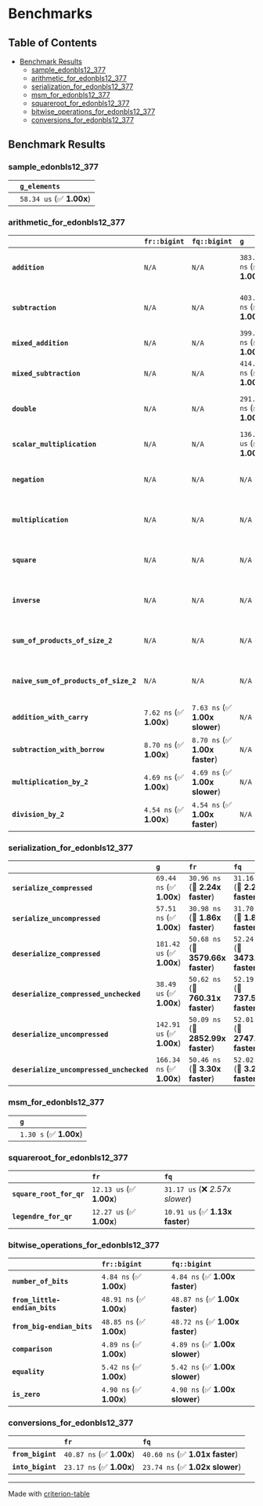 # Benchmarks

## Table of Contents

- [Benchmark Results](#benchmark-results)
    - [sample_edonbls12_377](#sample_edonbls12_377)
    - [arithmetic_for_edonbls12_377](#arithmetic_for_edonbls12_377)
    - [serialization_for_edonbls12_377](#serialization_for_edonbls12_377)
    - [msm_for_edonbls12_377](#msm_for_edonbls12_377)
    - [squareroot_for_edonbls12_377](#squareroot_for_edonbls12_377)
    - [bitwise_operations_for_edonbls12_377](#bitwise_operations_for_edonbls12_377)
    - [conversions_for_edonbls12_377](#conversions_for_edonbls12_377)

## Benchmark Results

### sample_edonbls12_377

|        | `g_elements`              |
|:-------|:------------------------- |
|        | `58.34 us` (✅ **1.00x**)  |

### arithmetic_for_edonbls12_377

|                                       | `fr::bigint`            | `fq::bigint`                   | `g`                       | `fq`                            | `fr`                             |
|:--------------------------------------|:------------------------|:-------------------------------|:--------------------------|:--------------------------------|:-------------------------------- |
| **`addition`**                        | `N/A`                   | `N/A`                          | `383.87 ns` (✅ **1.00x**) | `8.72 ns` (🚀 **44.00x faster**) | `8.63 ns` (🚀 **44.47x faster**)  |
| **`subtraction`**                     | `N/A`                   | `N/A`                          | `403.30 ns` (✅ **1.00x**) | `8.81 ns` (🚀 **45.79x faster**) | `8.82 ns` (🚀 **45.71x faster**)  |
| **`mixed_addition`**                  | `N/A`                   | `N/A`                          | `399.99 ns` (✅ **1.00x**) | `N/A`                           | `N/A`                            |
| **`mixed_subtraction`**               | `N/A`                   | `N/A`                          | `414.73 ns` (✅ **1.00x**) | `N/A`                           | `N/A`                            |
| **`double`**                          | `N/A`                   | `N/A`                          | `291.92 ns` (✅ **1.00x**) | `5.87 ns` (🚀 **49.73x faster**) | `5.80 ns` (🚀 **50.29x faster**)  |
| **`scalar_multiplication`**           | `N/A`                   | `N/A`                          | `136.63 us` (✅ **1.00x**) | `N/A`                           | `N/A`                            |
| **`negation`**                        | `N/A`                   | `N/A`                          | `N/A`                     | `6.15 ns` (✅ **1.00x faster**)  | `6.15 ns` (✅ **1.00x**)          |
| **`multiplication`**                  | `N/A`                   | `N/A`                          | `N/A`                     | `43.54 ns` (✅ **1.01x slower**) | `43.24 ns` (✅ **1.00x**)         |
| **`square`**                          | `N/A`                   | `N/A`                          | `N/A`                     | `35.40 ns` (✅ **1.00x faster**) | `35.49 ns` (✅ **1.00x**)         |
| **`inverse`**                         | `N/A`                   | `N/A`                          | `N/A`                     | `6.90 us` (✅ **1.01x faster**)  | `7.00 us` (✅ **1.00x**)          |
| **`sum_of_products_of_size_2`**       | `N/A`                   | `N/A`                          | `N/A`                     | `61.03 ns` (✅ **1.02x faster**) | `62.05 ns` (✅ **1.00x**)         |
| **`naive_sum_of_products_of_size_2`** | `N/A`                   | `N/A`                          | `N/A`                     | `89.08 ns` (✅ **1.01x faster**) | `89.87 ns` (✅ **1.00x**)         |
| **`addition_with_carry`**             | `7.62 ns` (✅ **1.00x**) | `7.63 ns` (✅ **1.00x slower**) | `N/A`                     | `N/A`                           | `N/A`                            |
| **`subtraction_with_borrow`**         | `8.70 ns` (✅ **1.00x**) | `8.70 ns` (✅ **1.00x faster**) | `N/A`                     | `N/A`                           | `N/A`                            |
| **`multiplication_by_2`**             | `4.69 ns` (✅ **1.00x**) | `4.69 ns` (✅ **1.00x slower**) | `N/A`                     | `N/A`                           | `N/A`                            |
| **`division_by_2`**                   | `4.54 ns` (✅ **1.00x**) | `4.54 ns` (✅ **1.00x faster**) | `N/A`                     | `N/A`                           | `N/A`                            |

### serialization_for_edonbls12_377

|                                          | `g`                       | `fr`                               | `fq`                                |
|:-----------------------------------------|:--------------------------|:-----------------------------------|:----------------------------------- |
| **`serialize_compressed`**               | `69.44 ns` (✅ **1.00x**)  | `30.96 ns` (🚀 **2.24x faster**)    | `31.16 ns` (🚀 **2.23x faster**)     |
| **`serialize_uncompressed`**             | `57.51 ns` (✅ **1.00x**)  | `30.98 ns` (🚀 **1.86x faster**)    | `31.70 ns` (🚀 **1.81x faster**)     |
| **`deserialize_compressed`**             | `181.42 us` (✅ **1.00x**) | `50.68 ns` (🚀 **3579.66x faster**) | `52.24 ns` (🚀 **3473.14x faster**)  |
| **`deserialize_compressed_unchecked`**   | `38.49 us` (✅ **1.00x**)  | `50.62 ns` (🚀 **760.31x faster**)  | `52.19 ns` (🚀 **737.51x faster**)   |
| **`deserialize_uncompressed`**           | `142.91 us` (✅ **1.00x**) | `50.09 ns` (🚀 **2852.99x faster**) | `52.01 ns` (🚀 **2747.54x faster**)  |
| **`deserialize_uncompressed_unchecked`** | `166.34 ns` (✅ **1.00x**) | `50.46 ns` (🚀 **3.30x faster**)    | `52.02 ns` (🚀 **3.20x faster**)     |

### msm_for_edonbls12_377

|        | `g`                     |
|:-------|:----------------------- |
|        | `1.30 s` (✅ **1.00x**)  |

### squareroot_for_edonbls12_377

|                          | `fr`                     | `fq`                             |
|:-------------------------|:-------------------------|:-------------------------------- |
| **`square_root_for_qr`** | `12.13 us` (✅ **1.00x**) | `31.17 us` (❌ *2.57x slower*)    |
| **`legendre_for_qr`**    | `12.27 us` (✅ **1.00x**) | `10.91 us` (✅ **1.13x faster**)  |

### bitwise_operations_for_edonbls12_377

|                               | `fr::bigint`             | `fq::bigint`                     |
|:------------------------------|:-------------------------|:-------------------------------- |
| **`number_of_bits`**          | `4.84 ns` (✅ **1.00x**)  | `4.84 ns` (✅ **1.00x faster**)   |
| **`from_little-endian_bits`** | `48.91 ns` (✅ **1.00x**) | `48.87 ns` (✅ **1.00x faster**)  |
| **`from_big-endian_bits`**    | `48.85 ns` (✅ **1.00x**) | `48.72 ns` (✅ **1.00x faster**)  |
| **`comparison`**              | `4.89 ns` (✅ **1.00x**)  | `4.89 ns` (✅ **1.00x slower**)   |
| **`equality`**                | `5.42 ns` (✅ **1.00x**)  | `5.42 ns` (✅ **1.00x slower**)   |
| **`is_zero`**                 | `4.90 ns` (✅ **1.00x**)  | `4.90 ns` (✅ **1.00x slower**)   |

### conversions_for_edonbls12_377

|                   | `fr`                     | `fq`                             |
|:------------------|:-------------------------|:-------------------------------- |
| **`from_bigint`** | `40.87 ns` (✅ **1.00x**) | `40.60 ns` (✅ **1.01x faster**)  |
| **`into_bigint`** | `23.17 ns` (✅ **1.00x**) | `23.74 ns` (✅ **1.02x slower**)  |

---
Made with [criterion-table](https://github.com/nu11ptr/criterion-table)

